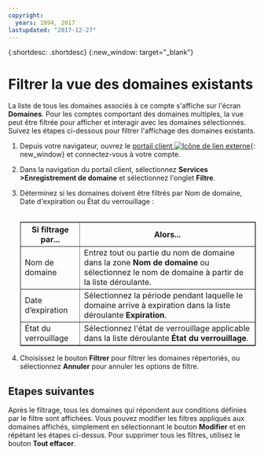 ```yaml
---
copyright:
  years: 1994, 2017
lastupdated: "2017-12-27"
---
```


{:shortdesc: .shortdesc}
{:new_window: target="_blank"}

# Filtrer la vue des domaines existants 

La liste de tous les domaines associés à ce compte s'affiche sur l'écran **Domaines**. Pour les comptes comportant des domaines multiples, la vue peut être filtrée pour afficher et interagir avec les domaines sélectionnés. Suivez les étapes ci-dessous pour filtrer l'affichage des domaines existants.

1. Depuis votre navigateur, ouvrez le [portail client ![Icône de lien externe](../../icons/launch-glyph.svg "Icône de lien externe")](https://control.softlayer.com/){: new_window} et connectez-vous à votre compte.
2. Dans la navigation du portail client, sélectionnez **Services >Enregistrement de domaine** et sélectionnez l'onglet **Filtre**.
3. Déterminez si les domaines doivent être filtrés par Nom de domaine, Date d'expiration ou État du verrouillage : <br/><br/><table border="1"><tbody><tr><th>Si filtrage par...</th><th>Alors...</th></tr><tr><td>Nom de domaine </td><td>Entrez tout ou partie du nom de domaine dans la zone <strong>Nom de domaine</strong> ou sélectionnez le nom de domaine à partir de la liste déroulante.</td></tr><tr><td>Date d’expiration</td><td>Sélectionnez la période pendant laquelle le domaine arrive à expiration dans la liste déroulante <strong>Expiration</strong>.</td></tr><tr><td>État du verrouillage </td><td>Sélectionnez l'état de verrouillage applicable dans la liste déroulante <strong>État du verrouillage</strong>.</td></tr></tbody></table>

4. Choisissez le bouton **Filtrer** pour filtrer les domaines répertoriés, ou sélectionnez **Annuler** pour annuler les options de filtre.

## Etapes suivantes

Après le filtrage, tous les domaines qui répondent aux conditions définies par le filtre sont affichées. Vous pouvez modifier les filtres appliqués aux domaines affichés, simplement en sélectionnant le bouton **Modifier** et en répétant les étapes ci-dessus. Pour supprimer tous les filtres, utilisez le bouton **Tout effacer**.
